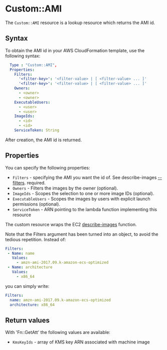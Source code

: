 # Custom::AMI
The `Custom::AMI` resource is a lookup resource which returns the AMI id. 

## Syntax
To obtain the AMI id in your AWS CloudFormation template, use the following syntax:

```yaml
  Type : "Custom::AMI",
  Properties:
    Filters:
      '<filter-key>': '<filter-value> | [ <filter-value> ... ]'
      '<filter-key>': '<filter-value> | [ <filter-value> ... ]'
    Owners:
      - <owner>
      - <owner>
    ExecutableUsers: 
      - <user>
      - <user>
    ImageIds: 
      - <id>
      - <id>
    ServiceToken: String
```

After creation, the AMI id is returned.

## Properties
You can specify the following properties:

- `Filters`  - specifying the AMI you want the id of. See describe-images [--filters](https://docs.aws.amazon.com/cli/latest/reference/ec2/describe-images.html). required.
- `Owners`  - Filters the images by the owner (optional).
- `ImageIds`  - Scopes the selection to one or more image IDs (optional).
- `ExecutableUsers`  - Scopes the images by users with explicit launch permissions (optional).
- `ServiceToken`  - ARN pointing to the lambda function implementing this resource 


The custom resource wraps the EC2 [describe-images](https://docs.aws.amazon.com/cli/latest/reference/ec2/describe-images.html) function.

Note that the Filters argument has been turned into an object, to avoid the tedious repetition. Instead of:

```yaml
Filters:
 - Name: name
   Values: 
     - amzn-ami-2017.09.k-amazon-ecs-optimized 
 - Name: architecture
   Values: 
     - x86_64
```

you can simply write:

```yaml
Filters:
  name: amzn-ami-2017.09.k-amazon-ecs-optimized
  architecture: x86_64
```

## Return values
With 'Fn::GetAtt' the following values are available:

- `KmsKeyIds` - array of KMS key ARN associated with machine image



